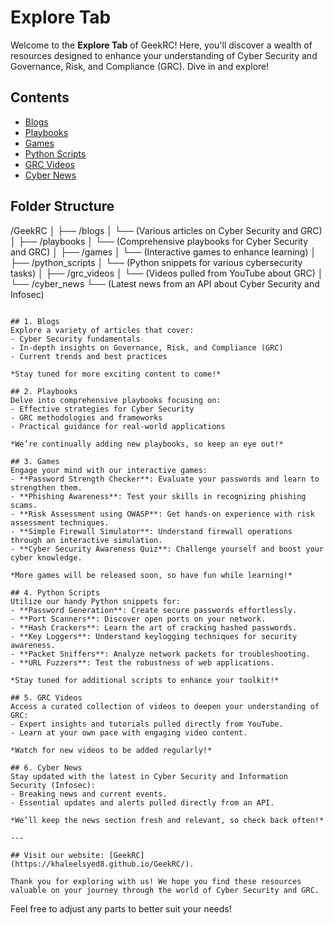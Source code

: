 
# Explore Tab

Welcome to the **Explore Tab** of GeekRC! Here, you'll discover a wealth of resources designed to enhance your understanding of Cyber Security and Governance, Risk, and Compliance (GRC). Dive in and explore!

## Contents
- [Blogs](#blogs)
- [Playbooks](#playbooks)
- [Games](#games)
- [Python Scripts](#python-scripts)
- [GRC Videos](#grc-videos)
- [Cyber News](#cyber-news)

## Folder Structure
/GeekRC
│
├── /blogs
│   └── (Various articles on Cyber Security and GRC)
│
├── /playbooks
│   └── (Comprehensive playbooks for Cyber Security and GRC)
│
├── /games
│   └── (Interactive games to enhance learning)
│
├── /python_scripts
│   └── (Python snippets for various cybersecurity tasks)
│
├── /grc_videos
│   └── (Videos pulled from YouTube about GRC)
│
└── /cyber_news
    └── (Latest news from an API about Cyber Security and Infosec)
```

## 1. Blogs
Explore a variety of articles that cover:
- Cyber Security fundamentals
- In-depth insights on Governance, Risk, and Compliance (GRC)
- Current trends and best practices

*Stay tuned for more exciting content to come!*

## 2. Playbooks
Delve into comprehensive playbooks focusing on:
- Effective strategies for Cyber Security
- GRC methodologies and frameworks
- Practical guidance for real-world applications

*We’re continually adding new playbooks, so keep an eye out!*

## 3. Games
Engage your mind with our interactive games:
- **Password Strength Checker**: Evaluate your passwords and learn to strengthen them.
- **Phishing Awareness**: Test your skills in recognizing phishing scams.
- **Risk Assessment using OWASP**: Get hands-on experience with risk assessment techniques.
- **Simple Firewall Simulator**: Understand firewall operations through an interactive simulation.
- **Cyber Security Awareness Quiz**: Challenge yourself and boost your cyber knowledge.

*More games will be released soon, so have fun while learning!*

## 4. Python Scripts
Utilize our handy Python snippets for:
- **Password Generation**: Create secure passwords effortlessly.
- **Port Scanners**: Discover open ports on your network.
- **Hash Crackers**: Learn the art of cracking hashed passwords.
- **Key Loggers**: Understand keylogging techniques for security awareness.
- **Packet Sniffers**: Analyze network packets for troubleshooting.
- **URL Fuzzers**: Test the robustness of web applications.

*Stay tuned for additional scripts to enhance your toolkit!*

## 5. GRC Videos
Access a curated collection of videos to deepen your understanding of GRC:
- Expert insights and tutorials pulled directly from YouTube.
- Learn at your own pace with engaging video content.

*Watch for new videos to be added regularly!*

## 6. Cyber News
Stay updated with the latest in Cyber Security and Information Security (Infosec):
- Breaking news and current events.
- Essential updates and alerts pulled directly from an API.

*We’ll keep the news section fresh and relevant, so check back often!*

---

## Visit our website: [GeekRC](https://khaleelsyed8.github.io/GeekRC/).

Thank you for exploring with us! We hope you find these resources valuable on your journey through the world of Cyber Security and GRC.
```

Feel free to adjust any parts to better suit your needs!
